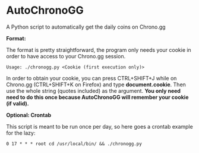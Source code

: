 # AutoChronoGG
A Python script to automatically get the daily coins on Chrono.gg

**Format:**

The format is pretty straightforward, the program only needs your cookie in order to have access to your Chrono.gg session.

    Usage: ./chronogg.py <Cookie (first execution only)>
    
In order to obtain your cookie, you can press CTRL+SHIFT+J while on Chrono.gg (CTRL+SHIFT+K on Firefox) and type **document.cookie**. Then use the whole string (quotes included) as the argument.
**You only need need to do this once because AutoChronoGG will remember your cookie (if valid).**

**Optional: Crontab**

This script is meant to be run once per day, so here goes a crontab example for the lazy:

    0 17 * * * root cd /usr/local/bin/ && ./chronogg.py
